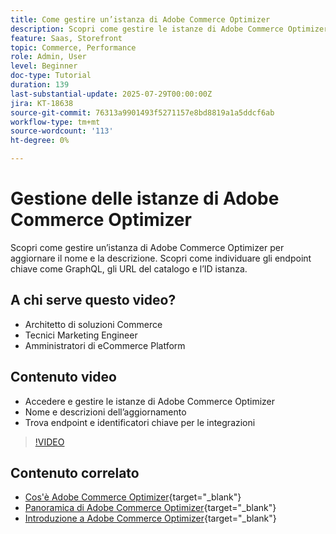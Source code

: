 ```yaml
---
title: Come gestire un’istanza di Adobe Commerce Optimizer
description: Scopri come gestire le istanze di Adobe Commerce Optimizer e trovare dettagli ed endpoint chiave
feature: Saas, Storefront
topic: Commerce, Performance
role: Admin, User
level: Beginner
doc-type: Tutorial
duration: 139
last-substantial-update: 2025-07-29T00:00:00Z
jira: KT-18638
source-git-commit: 76313a9901493f5271157e8bd8819a1a5ddcf6ab
workflow-type: tm+mt
source-wordcount: '113'
ht-degree: 0%

---
```



# Gestione delle istanze di Adobe Commerce Optimizer

Scopri come gestire un’istanza di Adobe Commerce Optimizer per aggiornare il nome e la descrizione.  Scopri come individuare gli endpoint chiave come GraphQL, gli URL del catalogo e l’ID istanza.

## A chi serve questo video?

* Architetto di soluzioni Commerce
* Tecnici Marketing Engineer
* Amministratori di eCommerce Platform

## Contenuto video

* Accedere e gestire le istanze di Adobe Commerce Optimizer
* Nome e descrizioni dell’aggiornamento
* Trova endpoint e identificatori chiave per le integrazioni

>[!VIDEO](https://video.tv.adobe.com/v/3470240?learn=on&enablevpops&captions=ita)

## Contenuto correlato

* [Cos&#39;è Adobe Commerce Optimizer](https://experienceleague.adobe.com/it/docs/commerce/optimizer/overview){target="_blank"}
* [Panoramica di Adobe Commerce Optimizer](https://experienceleague.adobe.com/it/docs/commerce-learn/tutorials/adobe-commerce-optimizer/overview){target="_blank"}
* [Introduzione a Adobe Commerce Optimizer](https://experienceleague.adobe.com/it/docs/commerce/optimizer/get-started){target="_blank"}